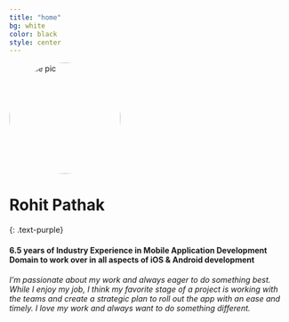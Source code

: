 ```yaml
---
title: "home"
bg: white
color: black
style: center
---
```

<style>
img {
border-radius: 50%;
}
</style>

<img src="img/me.png" alt="profile pic" width="200" height="200" >

# Rohit Pathak
{: .text-purple}

#### 6.5  years of Industry Experience in Mobile Application Development Domain to work over in all aspects of iOS & Android development

###### I’m passionate about my work and always eager to do something best. While I enjoy my job, I think my favorite stage of a project is working with the teams and create a strategic plan to roll out the app with an ease and timely. I love my work and always want to do something different.
